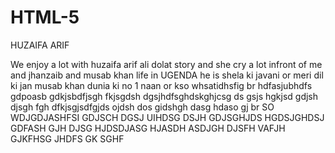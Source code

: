# HTML-5
HUZAIFA ARIF 
<br>

We enjoy a lot with huzaifa arif ali dolat story and she cry a lot infront of me and jhanzaib and musab khan life in UGENDA he is shela ki javani or meri dil ki jan musab khan dunia ki no 1 naan or kso whsatidhsfig 
br
hdfasjubhdfs gdpoasb gdkjsbdfjsgh fkjsgdsh dgsjhdfsghdskghjcsg ds gsjs hgkjsd gdjsh djsgh fgh dfkjsgjsdfgjds ojdsh dos gidshgh dasg hdaso gj 
br
SO WDJGDJASHFSI GDJSCH DGSJ UIHDSG DSJH GDJSGHJDS HGDSJGHDSJ GDFASH GJH DJSG HJDSDJASG HJASDH ASDJGH DJSFH VAFJH GJKFHSG JHDFS GK SGHF

